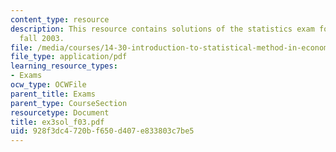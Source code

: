 ```yaml
---
content_type: resource
description: This resource contains solutions of the statistics exam for the semester,
  fall 2003.
file: /media/courses/14-30-introduction-to-statistical-method-in-economics-spring-2006/928f3dc4720bf650d407e833803c7be5_ex3sol_f03.pdf
file_type: application/pdf
learning_resource_types:
- Exams
ocw_type: OCWFile
parent_title: Exams
parent_type: CourseSection
resourcetype: Document
title: ex3sol_f03.pdf
uid: 928f3dc4-720b-f650-d407-e833803c7be5
---
```

